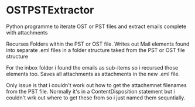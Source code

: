 # OSTPSTExtractor
Python programme to iterate OST or PST files and extract emails complete with attachments

Recurses Folders within the PST or OST file.
Writes out Mail elements found into separate .eml files in a folder structure taked from the PST or OST file structure

For the inbox folder i found the emails as sub-items so i recursed those elements too.
Saves all attachments as attachments in the new .eml file.

Only issue is that i couldn't work out how to get the attachemnet filenames from the PST file.
Normally it's in a ContentDisposition statement but i couldn't wrk out where to get these from so i just named them sequntially.
